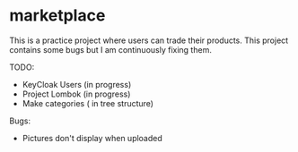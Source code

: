 # marketplace


This is a practice project where users can trade their products.
This project contains some bugs but I am continuously fixing them.

TODO:

- KeyCloak Users (in progress)
- Project Lombok (in progress)
- Make categories ( in tree structure)

Bugs:

- Pictures don't display when uploaded
